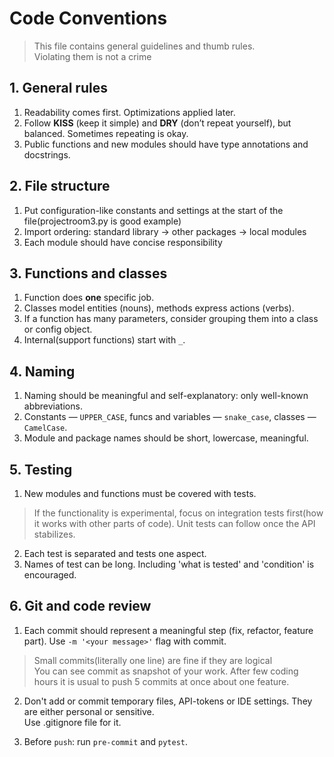 # Code Conventions

> This file contains general guidelines and thumb rules.  
> Violating them is not a crime

## 1. General rules

1. Readability comes first. Optimizations applied later.
2. Follow **KISS** (keep it simple) and **DRY** (don’t repeat yourself), but balanced. Sometimes repeating is okay.
3. Public functions and new modules should have type annotations and docstrings.

## 2. File structure

1. Put configuration-like constants and settings at the start of the file(projectroom3.py is good example)
2. Import ordering: standard library -> other packages -> local modules
3. Each module should have concise responsibility

## 3. Functions and classes

1. Function does **one** specific job.
2. Classes model entities (nouns), methods express actions (verbs).
3. If a function has many parameters, consider grouping them into a class or config object.
4. Internal(support functions) start with `_`.

## 4. Naming

1. Naming should be meaningful and self-explanatory: only well-known abbreviations.
2. Constants — `UPPER_CASE`, funcs and variables — `snake_case`, classes — `CamelCase`.
3. Module and package names should be short, lowercase, meaningful.

## 5. Testing

1. New modules and functions must be covered with tests.  

> If the functionality is experimental, focus on integration tests first(how it works with other parts of code). Unit tests can follow once the API stabilizes.

2. Each test is separated and tests one aspect.
3. Names of test can be long. Including 'what is tested' and 'condition' is encouraged.

## 6. Git and code review

1. Each commit should represent a meaningful step (fix, refactor, feature part). Use `-m '<your message>'` flag with commit.

> Small commits(literally one line) are fine if they are logical  
> You can see commit as snapshot of your work. After few coding hours it is usual to push 5 commits at once about one feature.

2. Don't add or commit temporary files, API-tokens or IDE settings. They are either personal or sensitive.  
Use .gitignore file for it.

3. Before `push`: run `pre-commit` and `pytest`.
